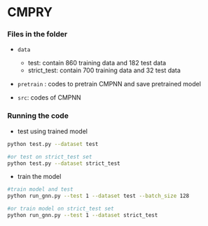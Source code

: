 # CMPRY

### Files in the folder

+ ``data``
  + test: contain 860 training data and 182 test data
  + strict_test: contain 700 training data and 32 test data
+ ``pretrain`` : codes to pretrain CMPNN and save pretrained model

+ ``src``:  codes of CMPNN

### Running the code

+ test using trained model

```bash
python test.py --dataset test

#or test on strict_test set
python test.py --dataset strict_test
```

+ train the model

```bash
#train model and test 
python run_gnn.py --test 1 --dataset test --batch_size 128

#or train model on strict_test set
python run_gnn.py --test 1 --dataset strict_test
```

